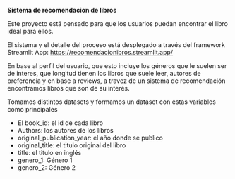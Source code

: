 **Sistema de recomendacion de libros**

Este proyecto está pensado para que los usuarios puedan encontrar el libro ideal para ellos.

El sistema y el detalle del proceso está desplegado a través del framework Streamlit App: https://recomendacionibros.streamlit.app/

En base al perfil del usuario, que esto incluye los géneros que le suelen ser de interes, que longitud tienen los libros que suele leer, autores de preferencia y en base a reviews, a travez de un sistema de recomendación encontramos libros que son de su interés.

Tomamos distintos datasets y formamos un dataset con estas variables como principales
- El book_id: el id de cada libro 
- Authors: los autores de los libros
- original_publication_year: el año donde se publico
- original_title: el titulo original del libro 
- title: el titulo en inglés
- genero_1: Género 1
- genero_2: Género 2
